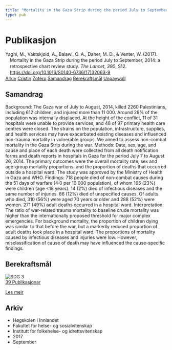 ```yaml
---
title: "Mortality in the Gaza Strip during the period July to September, 2014: a retrospective chart review study"
type: pub
---
```

<h1>Publikasjon</h1>
<article id="csl-bib-container-KDEX9HA9" class="csl-bib-container">
  <div class="csl-bib-body" style="line-height: 1.35; padding-left: 1em; text-indent:-1em;">
  <div class="csl-entry">Yaghi, M., Vaktskjold, A., Balawi, O. A., Daher, M. D., &amp; Venter, W. (2017). Mortality in the Gaza Strip during the period July to September, 2014: a retrospective chart review study. <i>The Lancet</i>, <i>390</i>, S12. <a href="https://doi.org/10.1016/S0140-6736(17)32063-9">https://doi.org/10.1016/S0140-6736(17)32063-9</a></div>
</div>
  <div class="csl-bib-buttons">
    <a href="#taxonomy-article-KDEX9HA9" class="csl-bib-button">Arkiv</a>
    <a href="https://app.cristin.no/results/show.jsf?id=1490771" alt="Cristin URL" class="csl-bib-button">Cristin</a>
    <a href="http://zotero.org/groups/5022929/items/KDEX9HA9" alt="Zotero URL" class="csl-bib-button">Zotero</a>
    <a href="#abstract-article-KDEX9HA9" class="csl-bib-button">Samandrag</a>
    <a href="#sdg-article-KDEX9HA9" class="csl-bib-button">Berekraftsmål</a>
    <a href="http://www.thelancet.com/article/S0140673617320639/pdf" class="csl-bib-button">Unpaywall</a>
  </div>
  <div id="csl-bib-meta-container-KDEX9HA9"></div>
</article>
<div id="csl-bib-meta-KDEX9HA9" class="csl-bib-meta">
  <article id="abstract-article-KDEX9HA9" class="abstract-article">
    <h1>Samandrag</h1>
    Background: The Gaza war of July to August, 2014, killed 2260 Palestinians, including 612 children, and injured more 
than 11 000. Around 28% of the population was internally displaced. At the height of the conflict, 11 of 31 hospitals 
were unable to provide services, and 48 of 97 primary health care centres were closed. The strains on the population, 
infrastructure, supplies, and health services may have exacerbated existing diseases and influenced non-trauma 
mortality in vulnerable groups. We aimed to assess non-combat mortality in the Gaza Strip during the war. 
Methods: Date, sex, age, and cause and place of each death were collected from all death notification forms and death 
reports in hospitals in Gaza for the period July 7 to August 26, 2014. The primary outcomes were the overall mortality 
rate, sex and age-group mortality proportions, and the proportion of deaths that occurred outside a hospital ward. 
The study was approved by the Ministry of Health in Gaza and WHO. 
Findings: 718 people died of non-combat causes during the 51 days of warfare (4·0 per 10 000 population), of whom 
165 (23%) were children (age &lt;18 years). 14 (2%) died of infectious diseases and the same number of injuries. 86 (12%) 
died of unspecified causes. Of adults who died, 310 (56%) were aged 70 years or older and 288 (52%) were women. 
271 (49%) adult deaths occurred in a hospital ward. 
Interpretation: The ratio of war-related trauma mortality to baseline crude mortality was higher than the internationally 
proposed threshold for major complex emergencies. For background mortality, the proportion of children dying was 
similar to that before the war, but a markedly reduced proportion of adult deaths took place in a hospital ward. 
The proportions of mortality caused by infectious diseases and injuries were low. However, misclassification of cause 
of death may have influenced the cause-specific findings.
  </article>
  <article id="sdg-article-KDEX9HA9" class="sdg-article">
    <h1>Berekraftsmål</h1>
    <div class="sdg-container"><div id="sdg3" class="sdg">
<img src="{{< params subfolder >}}images/sdg/sdg03_no.png" class="image" alt="SDG 3">
<div class="sdg-overlay">
<a href="{{< params subfolder >}}no/archive/?sdg=3#archive" class="sdg-publication-count"><span>39</span> Publikasjonar</a>
<p><a href="https://www.fn.no/om-fn/fns-baerekraftsmaal/god-helse-og-livskvalitet?lang=nno-NO" class="sdg-read-more">Les meir</a></p>
</div>
</div></div>
  </article>
  <article id="taxonomy-article-KDEX9HA9" class="taxonomy-article">
    <h1>Arkiv</h1>
    <ul>
      <li>Høgskolen i Innlandet</li>
      <li>Fakultet for helse- og sosialvitenskap</li>
      <li>Institutt for folkehelse- og idrettsvitenskap</li>
      <li>2017</li>
      <li>September</li>
    </ul>
  </article>
</div>
